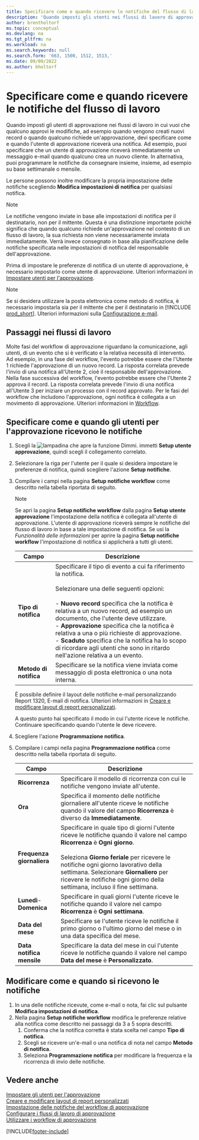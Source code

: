 ```yaml
---
title: Specificare come e quando ricevere le notifiche del flusso di lavoro
description: 'Quando imposti gli utenti nei flussi di lavoro di approvazione, puoi specificare come e quando ogni utente di approvazione riceve le notifiche.'
author: brentholtorf
ms.topic: conceptual
ms.devlang: na
ms.tgt_pltfrm: na
ms.workload: na
ms.search.keywords: null
ms.search.form: '663, 1500, 1512, 1513,'
ms.date: 09/09/2022
ms.author: bholtorf
---
```

# Specificare come e quando ricevere le notifiche del flusso di lavoro

Quando imposti gli utenti di approvazione nei flussi di lavoro in cui vuoi che qualcuno approvi le modifiche, ad esempio quando vengono creati nuovi record o quando qualcuno richiede un'approvazione, devi specificare come e quando l'utente di approvazione riceverà una notifica. Ad esempio, puoi specificare che un utente di approvazione riceverà immediatamente un messaggio e-mail quando qualcuno crea un nuovo cliente. In alternativa, puoi programmare le notifiche da consegnare insieme, insieme, ad esempio su base settimanale o mensile.

Le persone possono inoltre modificare la propria impostazione delle notifiche scegliendo **Modifica impostazioni di notifica** per qualsiasi notifica.  

> [!NOTE]
> Le notifiche vengono inviate in base alle impostazioni di notifica per il destinatario, non per il mittente. Questa è una distinzione importante poiché significa che quando qualcuno richiede un'approvazione nel contesto di un flusso di lavoro, la sua richiesta non viene necessariamente inviata immediatamente. Verrà invece consegnato in base alla pianificazione delle notifiche specificata nelle impostazioni di notifica del responsabile dell'approvazione.

Prima di impostare le preferenze di notifica di un utente di approvazione, è necessario impostarlo come utente di approvazione. Ulteriori informazioni in [Impostare utenti per l'approvazione](across-how-to-set-up-approval-users.md).  

> [!NOTE]
> Se si desidera utilizzare la posta elettronica come metodo di notifica, è necessario impostarla sia per il mittente che per il destinatario in [!INCLUDE [prod_short](includes/prod_short.md)]. Ulteriori informazioni sulla [Configurazione e-mail](admin-how-setup-email.md).

## Passaggi nei flussi di lavoro

Molte fasi del workflow di approvazione riguardano la comunicazione, agli utenti, di un evento che si è verificato e la relativa necessità di intervento. Ad esempio, in una fase del workflow, l'evento potrebbe essere che l'Utente 1 richiede l'approvazione di un nuovo record. La risposta correlata prevede l'invio di una notifica all'Utente 2, cioè il responsabile dell'approvazione. Nella fase successiva del workflow, l'evento potrebbe essere che l'Utente 2 approva il record. La risposta correlata prevede l'invio di una notifica all'Utente 3 per iniziare un processo con il record approvato. Per le fasi del workflow che includono l'approvazione, ogni notifica è collegata a un movimento di approvazione. Ulteriori informazioni in [Workflow](across-workflow.md).  

## Specificare come e quando gli utenti per l'approvazione ricevono le notifiche  

1. Scegli la ![lampadina che apre la funzione Dimmi.](media/ui-search/search_small.png "Dimmi cosa vuoi fare") immetti **Setup utente approvazione**, quindi scegli il collegamento correlato.  
2. Selezionare la riga per l'utente per il quale si desidera impostare le preferenze di notifica, quindi scegliere l'azione **Setup notifiche**.  
3. Compilare i campi nella pagina **Setup notifiche workflow** come descritto nella tabella riportata di seguito.  

   > [!NOTE]
   > Se apri la pagina **Setup notifiche workflow** dalla pagina **Setup utente approvazione** l'impostazione della notifica è collegata all'utente di approvazione. L'utente di approvazione riceverà sempre le notifiche del flusso di lavoro in base a tale impostazione di notifica. Se usi la *Funzionalità delle informazioni* per aprire la pagina **Setup notifiche workflow** l'impostazione di notifica si applicherà a tutti gli utenti.

   |Campo|Descrizione|
   |-----|-----------|
   |**Tipo di notifica**|Specificare il tipo di evento a cui fa riferimento la notifica.<br /><br /> Selezionare una delle seguenti opzioni:<br /><br /> -   **Nuovo record** specifica che la notifica è relativa a un nuovo record, ad esempio un documento, che l'utente deve utilizzare.<br />-   **Approvazione** specifica che la notifica è relativa a una o più richieste di approvazione.<br />-   **Scaduto** specifica che la notifica ha lo scopo di ricordare agli utenti che sono in ritardo nell'azione relativa a un evento.|
   |**Metodo di notifica**|Specificare se la notifica viene inviata come messaggio di posta elettronica o una nota interna.|

   È possibile definire il layout delle notifiche e-mail personalizzando Report 1320, E-mail di notifica. Ulteriori informazioni in [Creare e modificare layout di report personalizzati](ui-how-create-custom-report-layout.md).

   A questo punto hai specificato il modo in cui l'utente riceve le notifiche. Continuare specificando quando l'utente le deve ricevere.  
4. Scegliere l'azione **Programmazione notifica**.  
5. Compilare i campi nella pagina **Programmazione notifica** come descritto nella tabella riportata di seguito.  

   |Campo|Descrizione|
   |-----|-----------|
   |**Ricorrenza**|Specificare il modello di ricorrenza con cui le notifiche vengono inviate all'utente.|
   |**Ora**|Specifica il momento delle notifiche giornaliere all'utente riceve le notifiche quando il valore del campo **Ricorrenza** è diverso da **Immediatamente**.|
   |**Frequenza giornaliera**|Specificare in quale tipo di giorni l'utente riceve le notifiche quando il valore nel campo **Ricorrenza** è **Ogni giorno**.<br /><br /> Seleziona **Giorno feriale** per ricevere le notifiche ogni giorno lavorativo della settimana. Selezionare **Giornaliero** per ricevere le notifiche ogni giorno della settimana, incluso il fine settimana.|
   |**Lunedì**-**Domenica**|Specificare in quali giorni l'utente riceve le notifiche quando il valore nel campo **Ricorrenza** è **Ogni settimana**.|
   |**Data del mese**|Specificare se l'utente riceve le notifiche il primo giorno o l'ultimo giorno del mese o in una data specifica del mese.|
   |**Data notifica mensile**|Specificare la data del mese in cui l'utente riceve le notifiche quando il valore nel campo **Data del mese** è **Personalizzato**.|

## Modificare come e quando si ricevono le notifiche

1. In una delle notifiche ricevute, come e-mail o nota, fai clic sul pulsante **Modifica impostazioni di notifica**.  
2. Nella pagina **Setup notifiche workflow** modifica le preferenze relative alla notifica come descritto nei passaggi da 3 a 5 sopra descritti.
   1. Conferma che la notifica corretta è stata scelta nel campo **Tipo di notifica**.
   2. Scegli se ricevere un'e-mail o una notifica di nota nel campo **Metodo di notifica**.
   3. Seleziona **Programmazione notifica** per modificare la frequenza e la ricorrenza di invio delle notifiche.

## Vedere anche

[Impostare gli utenti per l'approvazione](across-how-to-set-up-approval-users.md)  
[Creare e modificare layout di report personalizzati](ui-how-create-custom-report-layout.md)  
[Impostazione delle notifiche del workflow di approvazione](across-setting-up-workflow-notifications.md)  
[Configurare i flussi di lavoro di approvazione](across-set-up-workflows.md)  
[Utilizzare i workflow di approvazione](across-use-workflows.md)

[!INCLUDE[footer-include](includes/footer-banner.md)]
